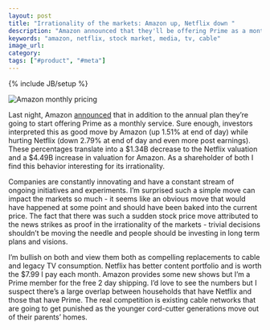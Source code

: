```yaml
---
layout: post
title: "Irrationality of the markets: Amazon up, Netflix down "
description: "Amazon announced that they'll be offering Prime as a monthly service and this contributed to a price drop in Netflix. I find this irrational - it's a tiny decision that was expected and should have been taken into account."
keywords: "amazon, netflix, stock market, media, tv, cable"
image_url:
category:
tags: ["#product", "#meta"]
---
```

{% include JB/setup %}

<img src="{{ IMG_PATH }}amazon-prime-monthly.png" alt="Amazon monthly pricing" />

Last night, Amazon [announced](http://www.nytimes.com/2016/04/18/business/amazon-challenges-netflix-by-opening-prime-to-monthly-subscribers.html) that in addition to the annual plan they’re going to start offering Prime as a monthly service. Sure enough, investors interpreted this as good move by Amazon (up 1.51% at end of day) while hurting Netflix (down 2.79% at end of day and even more post earnings). These percentages translate into a $1.34B decrease to the Netflix valuation and a $4.49B increase in valuation for Amazon. As a shareholder of both I find this behavior interesting for its irrationality.

Companies are constantly innovating and have a constant stream of ongoing initiatives and experiments. I’m surprised such a simple move can impact the markets so much - it seems like an obvious move that would have happened at some point and should have been baked into the current price. The fact that there was such a sudden stock price move attributed to the news strikes as proof in the irrationality of the markets - trivial decisions shouldn’t be moving the needle and people should be investing in long term plans and visions.

I’m bullish on both and view them both as compelling replacements to cable and legacy TV consumption. Netflix has better content portfolio and is worth the $7.99 I pay each month. Amazon provides some new shows but I’m a Prime member for the free 2 day shipping. I’d love to see the numbers but I suspect there’s a large overlap between households that have Netflix and those that have Prime. The real competition is existing cable networks that are going to get punished as the younger cord-cutter generations move out of their parents’ homes.
